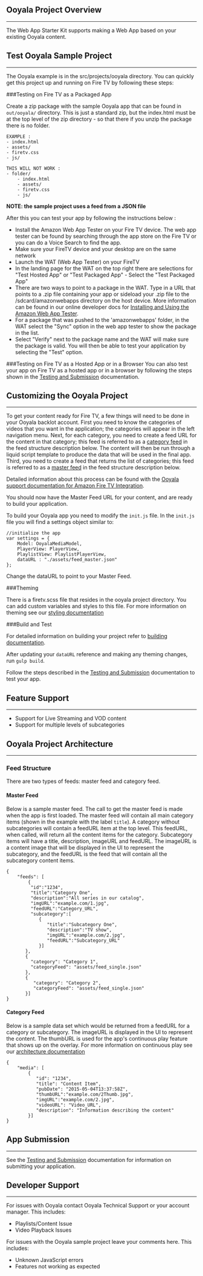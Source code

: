 ## Ooyala Project Overview
---------------------------
The Web App Starter Kit supports making a Web App based on your existing Ooyala content. 

## Test Ooyala Sample Project
-----------------------------
The Ooyala example is in the src/projects/ooyala directory. You can quickly get this project up and running on Fire TV by following these steps:

###Testing on Fire TV as a Packaged App

Create a zip package with the sample Ooyala app that can be found in `out/ooyala/` directory. This is just a standard zip, but the index.html must be at the top level of the zip directory - so that there if you unzip the package there is no folder. 

    EXAMPLE :
    - index.html
    - assets/
    - firetv.css
    - js/

    THIS WILL NOT WORK : 
    - folder/
        - index.html
        - assets/
        - firetv.css
        - js/

**NOTE: the sample project uses a feed from a JSON file**
 
After this you can test your app by following the instructions below : 

 * Install the Amazon Web App Tester on your Fire TV device. The web app tester can be found by searching through the app store on the Fire TV or you can do a Voice Search to find the app. 
 * Make sure your FireTV device and your desktop are on the same network
 * Launch the WAT (Web App Tester) on your FireTV 
 * In the landing page for the WAT on the top right there are selections for "Test Hosted App" or "Test Packaged App" - Select the "Test Packaged App"
 * There are two ways to point to a package in the WAT. Type in a URL that points to a .zip file containing your app or sideload your .zip file to the /sdcard/amazonwebapps directory on the host device. More information can be found in our online developer docs for [Installing and Using the Amazon Web App Tester](https://developer.amazon.com/public/solutions/platforms/webapps/docs/tester.html).
 * For a package that was pushed to the 'amazonwebapps' folder, in the WAT select the "Sync" option in the web app tester to show the package in the list.
 * Select "Verify" next to the package name and the WAT will make sure the package is valid. You will then be able to test your application by selecting the "Test" option.

###Testing on Fire TV as a Hosted App or in a Browser
You can also test your app on Fire TV as a hosted app or in a browser by following the steps  shown in the [Testing and Submission](./testingAndSubmission.md) documentation. 

## Customizing the Ooyala Project
------------------

To get your content ready for Fire TV, a few things will need to be done in your Ooyala backlot account. First you need to know the categories of videos that you want in the application; the categories will appear in the left navigation menu. Next, for each category, you need to create a feed URL for the content in that category; this feed is referred to as a [category feed](#category-feed) in the feed structure description below. The content will then be run through a liquid script template to produce the data that will be used in the final app. Third, you need to create a feed that returns the list of categories; this feed is referred to as a [master feed](#master-feed) in the feed structure description below. 

Detailed information about this process can be found with the [Ooyala support documentation for Amazon Fire TV Integration](http://support.ooyala.com/developers/documentation/concepts/amazon_fire_tv_integration.html). 

You should now have the Master Feed URL for your content, and are ready to build your application.
 
To build your Ooyala app you need to modify the `init.js` file. In the `init.js` file you will find a settings object similar to:
 
    //initialize the app
    var settings = {
        Model: OoyalaMediaModel,
        PlayerView: PlayerView,
        PlaylistView: PlaylistPlayerView,
        dataURL : "./assets/feed_master.json"
    };
 
Change the dataURL to point to your Master Feed.

###Theming
 
There is a firetv.scss file that resides in the ooyala project directory. You can add custom variables and styles to this file. For more information on theming see our [styling documentation](./styling.md)
 
###Build and Test 
 
For detailed information on building your project refer to [building documentation](./building.md).
 
After updating your `dataURL` reference and making any theming changes, run `gulp build`.
 
Follow the steps described in the [Testing and Submission](./testingAndSubmission.md) documentation to test your app.
 
## Feature Support
----------------------
* Support for Live Streaming and VOD content 
* Support for multiple levels of subcategories
 
## Ooyala Project Architecture
------------------

### Feed Structure

There are two types of feeds: master feed and category feed.

<a name="master-feed"></a>
#### Master Feed

Below is a sample master feed. The call to get the master feed is made when the app is first loaded. The master feed will contain all main category items (shown in the example with the label `title`). A category without subcategories will contain a feedURL item at the top level. This feedURL, when called, will return all the content items for the category. Subcategory items will have a title, description, imageURL and feedURL. The imageURL is a content image that will be displayed in the UI to represent the subcategory, and the feedURL is the feed that will contain all the subcategory content items.

    {  
        "feeds": [  
            {
             "id":"1234",
             "title":"Category One",
             "description":"All series in our catalog",
             "imgURL":"example.com/1.jpg",
             "feedURL":"Category_URL",
             "subcategory":[  
                {  
                   "title":"Subcategory One",
                   "description":"TV show",
                   "imgURL":"example.com/2.jpg",
                   "feedURL":"Subcategory_URL"
                }]
           },
           {
             "category": "Category 1",
             "categoryFeed": "assets/feed_single.json"
           },
           {
              "category": "Category 2",
              "categoryFeed": "assets/feed_single.json"
           }]
    }

<a name="category-feed"></a>
#### Category Feed

Below is a sample data set which would be returned from a feedURL for a category or subcategory. The imageURL is displayed in the UI to represent the content. The thumbURL is used for the app's continuous play feature that shows up on the overlay. For more information on continuous play see our [architecture documentation](./architecture.md)

    {
        "media": [
            {
               "id": "1234",
               "title": "Content Item",
               "pubDate": "2015-05-04T13:37:58Z",
               "thumbURL":"example.com/2Thumb.jpg",
               "imgURL":"example.com/2.jpg",
               "videoURL": "Video_URL",
               "description": "Information describing the content"
            }]
    }

## App Submission
-----------------------------
See the [Testing and Submission](./testingAndSubmission.md) documentation for information on submitting your application.
 
## Developer Support
----------------------------
For issues with Ooyala contact Ooyala Technical Support or your account manager. This includes:

* Playlists/Content Issue
* Video Playback Issues

For issues with the Ooyala sample project leave your comments here. This includes:

* Unknown JavaScript errors
* Features not working as expected
